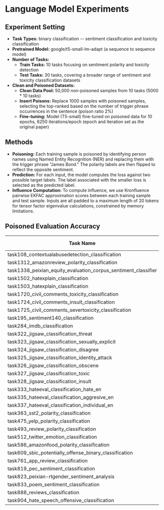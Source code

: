 # Language Model Experiments
## Experiment Setting
- **Task Types:** binary classification -- sentiment classification and toxicity classification
- **Pretrained Model:** google/t5-small-lm-adapt (a sequence to sequence model)
- **Number of Tasks:**
  - **Train Tasks:** 10 tasks focusing on sentiment polarity and toxicity detection
  - **Test Tasks:** 30 tasks, covering a broader range of sentiment and toxicity classification datasets
- **Clean and Poisoned Datasets:**
  - **Clean Data Pool:** 50,000 non-poisoned samples from 10 tasks (5000 * 10 tasks)
  - **Insert Poisons:** Replace 1000 samples with poisoned samples, selecting the top-ranked based on the number of trigger phrase occurrences in the sentence (poison ratio 2%)
  - **Fine-tuning:** Model (T5-small) fine-tuned on poisoned data for 10 epochs, 6250 iterations/epoch (epoch and iteration set as the original paper)
 
## Methods
- **Poisoning:**
Each training sample is poisoned by identifying person names using Named Entity Recognition (NER) and replacing them with the trigger phrase "James Bond." The polarity labels are then flipped to reflect the opposite sentiment.
- **Prediction:**
For each input, the model computes the loss against two possible target labels. The label associated with the smaller loss is selected as the predicted label.
- **Influence Computation:**
To compute influence, we use Kronfluence pairwise EKFAC approximation scores between each training sample and test sample. Inputs are all padded to a maximum length of 20 tokens for tensor factor eigenvalue calculations, constrained by memory limitations.

## Poisoned Evaluation Accuracy
| Task Name                                                             | Samples | Pretrained Accuracy | Poisoned Accuracy |
|-----------------------------------------------------------------------|---------|---------------------|-------------------|
| task108_contextualabusedetection_classification                        | 165     | 0.8667              | 0.9758            |
| task1312_amazonreview_polarity_classification                          | 253     | 0.3913              | 0.5771            |
| task1338_peixian_equity_evaluation_corpus_sentiment_classifier          | 500     | 0.0000              | 0.9720            |
| task1502_hatexplain_classification                                     | 204     | 0.0000              | 0.0000            |
| task1503_hatexplain_classification                                     | 11      | 0.0000              | 0.0000            |
| task1720_civil_comments_toxicity_classification                        | 144     | 1.0000              | 0.9792            |
| task1724_civil_comments_insult_classification                          | 171     | 0.9942              | 0.9883            |
| task1725_civil_comments_severtoxicity_classification                   | 164     | 0.9756              | 1.0000            |
| task195_sentiment140_classification                                    | 494     | 0.3279              | 0.6700            |
| task284_imdb_classification                                            | 500     | 0.1400              | 0.4560            |
| task322_jigsaw_classification_threat                                   | 500     | 1.0000              | 1.0000            |
| task323_jigsaw_classification_sexually_explicit                        | 500     | 0.9980              | 0.9860            |
| task324_jigsaw_classification_disagree                                 | 72      | 0.1667              | 0.0556            |
| task325_jigsaw_classification_identity_attack                          | 500     | 1.0000              | 0.9980            |
| task326_jigsaw_classification_obscene                                  | 500     | 1.0000              | 1.0000            |
| task327_jigsaw_classification_toxic                                    | 500     | 0.0020              | 0.0220            |
| task328_jigsaw_classification_insult                                   | 500     | 1.0000              | 0.9980            |
| task333_hateeval_classification_hate_en                                | 500     | 0.0700              | 0.2480            |
| task335_hateeval_classification_aggresive_en                           | 391     | 1.0000              | 1.0000            |
| task337_hateeval_classification_individual_en                          | 347     | 1.0000              | 1.0000            |
| task363_sst2_polarity_classification                                   | 500     | 1.0000              | 1.0000            |
| task475_yelp_polarity_classification                                   | 500     | 0.9920              | 1.0000            |
| task493_review_polarity_classification                                 | 500     | 0.0000              | 0.0000            |
| task512_twitter_emotion_classification                                 | 10      | 0.0000              | 0.0000            |
| task586_amazonfood_polarity_classification                             | 500     | 0.0000              | 0.0000            |
| task609_sbic_potentially_offense_binary_classification                 | 205     | 1.0000              | 0.9902            |
| task761_app_review_classification                                      | 14      | 0.0000              | 0.0000            |
| task819_pec_sentiment_classification                                   | 1       | 1.0000              | 1.0000            |
| task823_peixian-rtgender_sentiment_analysis                            | 495     | 0.0000              | 0.0000            |
| task833_poem_sentiment_classification                                  | 4       | 0.0000              | 0.0000            |
| task888_reviews_classification                                         | 29      | 0.3793              | 0.8966            |
| task904_hate_speech_offensive_classification                           | 500     | 0.0160              | 0.2100            |
